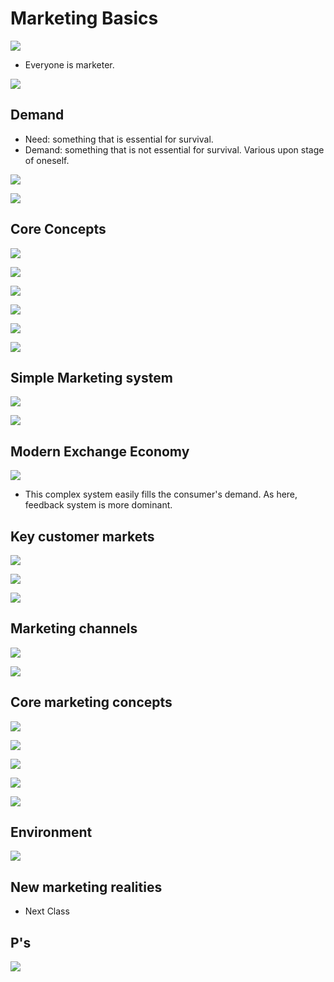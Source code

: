 # Marketing Basics

![](img/2023-07-21-10-41-11.png)

- Everyone is marketer.

![](img/2023-07-21-10-42-50.png)

## Demand

- Need: something that is essential for survival.
- Demand: something that is not essential for survival. Various upon stage of oneself.

![](img/2023-07-21-10-43-17.png)

![](img/2023-07-21-10-45-30.png)

## Core Concepts

![](img/2023-07-21-10-48-37.png)

![](img/2023-07-21-10-48-57.png)

![](img/2023-07-21-11-08-23.png)

![](img/2023-07-21-11-09-15.png)

![](img/2023-07-21-11-10-00.png)

![](img/2023-07-21-11-10-41.png)

## Simple Marketing system

![](img/2023-07-21-10-51-13.png)

![](img/2023-07-21-10-51-42.png)

## Modern Exchange Economy

![](img/2023-07-21-10-52-13.png)

- This complex system easily fills the consumer's demand. As here, feedback system is more dominant.

## Key customer markets

![](img/2023-07-21-10-54-46.png)

![](img/2023-07-21-10-58-04.png)

![](img/2023-07-21-10-59-03.png)

## Marketing channels

![](img/2023-07-21-11-12-38.png)

![](img/2023-07-21-11-13-11.png)

## Core marketing concepts

![](img/2023-07-21-11-14-28.png)

![](img/2023-07-21-11-14-40.png)

![](img/2023-07-21-11-14-58.png)

![](img/2023-07-21-11-15-25.png)

![](img/2023-07-21-11-16-28.png)

## Environment

![](img/2023-07-21-11-20-52.png)

## New marketing realities

- Next Class

## P's

![](img/2023-07-21-11-26-47.png)
